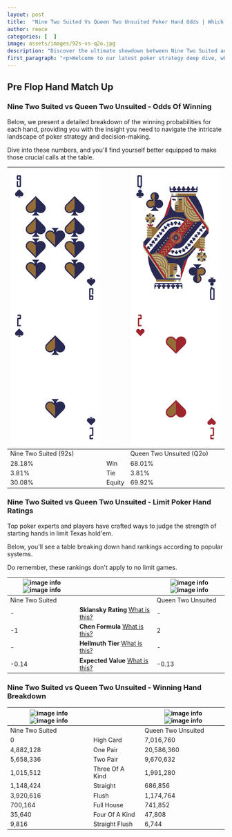 ```yaml
---
layout: post
title:  "Nine Two Suited Vs Queen Two Unsuited Poker Hand Odds | Which Is The Better Hand In Poker? A Complete Guide"
author: reece
categories: [  ]
image: assets/images/92s-vs-q2o.jpg
description: "Discover the ultimate showdown between Nine Two Suited and Queen Two Unsuited in poker! Uncover the odds, strategies, and scenarios where one hand triumphs over the other. Get ready to up your poker game with this thrilling analysis."
first_paragraph: "<p>Welcome to our latest poker strategy deep dive, where we're pitting two distinct hands against each other in a high-stakes showdown: Nine Two Suited vs Queen Two Unsuited.</p><p>In the dynamic world of poker, every decision counts, and knowing which hand holds the upper hand is key to your success at the table.</p><p>In this article, we'll dissect these two hands, explore the scenarios where one dominates the other, and equip you with the knowledge to make strategic choices that can tip the odds in your favor.</p><p>Get ready to unravel the intriguing dynamics of these poker hands and elevate your game to new heights.</p>"
---
```




[comment]: # (sp0)

## Pre Flop Hand Match Up

<div class="table hand-ratings" markdown="1"> 



### Nine Two Suited vs Queen Two Unsuited - Odds Of Winning

Below, we present a detailed breakdown of the winning probabilities for each hand, providing you with the insight you need to navigate the intricate landscape of poker strategy and decision-making. 

Dive into these numbers, and you'll find yourself better equipped to make those crucial calls at the table.


    
| ![image info](assets/images/hand1/9.png) ![image info](assets/images/hand1/2.png) |  | ![image info](assets/images/hand2/q.png) ![image info](assets/images/hand2/2o.png) |
| -------- | -------- | -------- |
| Nine Two Suited (92s) |  | Queen Two Unsuited (Q2o) |
| 28.18% | Win | 68.01% |
| 3.81% | Tie | 3.81% |
| 30.08% | Equity | 69.92% |




[comment]: # (sp1)



### Nine Two Suited vs Queen Two Unsuited - Limit Poker Hand Ratings

Top poker experts and players have crafted ways to judge the strength of starting hands in limit Texas hold'em. 

Below, you'll see a table breaking down hand rankings according to popular systems. 

Do remember, these rankings don't apply to no limit games.


    
| ![image info](https://www.riverpairs.com/assets/images/hand1/9.png) ![image info](https://www.riverpairs.com/assets/images/hand1/2.png) |  | ![image info](https://www.riverpairs.com/assets/images/hand2/q.png) ![image info](https://www.riverpairs.com/assets/images/hand2/2o.png) |
| -------- | -------- | -------- |
| Nine Two Suited |  | Queen Two Unsuited |
| - | **Sklansky Rating** [What is this?](/sklansky-rating-explained) | - |
| -1 | **Chen Formula** [What is this?](/chen-formula-explained) | 2 |
| - | **Hellmuth Tier** [What is this?](/Hellmuth-tier-explained) | - |
| -0.14 | **Expected Value** [What is this?](/expected-value-explained) | -0.13 |




[comment]: # (sp2)



### Nine Two Suited vs Queen Two Unsuited - Winning Hand Breakdown


    
| ![image info](https://www.riverpairs.com/assets/images/hand1/9.png) ![image info](https://www.riverpairs.com/assets/images/hand1/2.png) |  | ![image info](https://www.riverpairs.com/assets/images/hand2/q.png) ![image info](https://www.riverpairs.com/assets/images/hand2/2o.png) |
| -------- | -------- | -------- |
| Nine Two Suited |  | Queen Two Unsuited |
| 0 | High Card | 7,016,760 |
| 4,882,128 | One Pair | 20,586,360 |
| 5,658,336 | Two Pair | 9,670,632 |
| 1,015,512 | Three Of A Kind | 1,991,280 |
| 1,148,424 | Straight | 686,856 |
| 3,920,616 | Flush | 1,174,764 |
| 700,164 | Full House | 741,852 |
| 35,640 | Four Of A Kind | 47,808 |
| 9,816 | Straight Flush | 6,744 |




[comment]: # (sp3)



</div>

[comment]: # (sp4)



[comment]: # (sp5)

